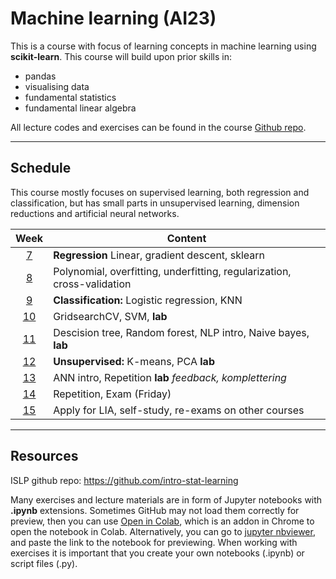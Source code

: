 # Machine learning (AI23)

This is a course with focus of learning concepts in machine learning using **scikit-learn**. This course will build upon prior skills in:

- pandas
- visualising data
- fundamental statistics
- fundamental linear algebra

All lecture codes and exercises can be found in the course [Github repo][ghr].

[ghr]: https://github.com/pr0fez/Machine-learning-AI23

---

## Schedule

This course mostly focuses on supervised learning, both regression and classification, but has small parts in unsupervised learning, dimension reductions and artificial neural networks.

|   Week   | Content                                                                 |
| :------: | ----------------------------------------------------------------------- |
| [7][w1]  | **Regression** Linear, gradient descent, sklearn                        |
| [8][w2]  | Polynomial, overfitting, underfitting, regularization, cross-validation |
| [9][w3]  | **Classification:** Logistic regression, KNN                            |
| [10][w4] | GridsearchCV, SVM, **lab**                                             |
| [11][w5] | Descision tree, Random forest, NLP intro, Naive bayes, **lab**         |
| [12][w6] | **Unsupervised:** K-means, PCA **lab**                                 |
| [13][w7] | ANN intro, Repetition **lab** *feedback, komplettering*                 |
| [14][w8] | Repetition, Exam (Friday)                                              |
| [15][w9] | Apply for LIA, self-study, re-exams on other courses                    |

[w1]: https://github.com/pr0fez/Machine-learning-AI23/blob/main/Resources/week1.md
[w2]: https://github.com/pr0fez/Machine-learning-AI23/blob/main/Resources/week2.md
[w3]: https://github.com/pr0fez/Machine-learning-AI23/blob/main/Resources/week3.md
[w4]: https://github.com/pr0fez/Machine-learning-AI23/blob/main/Resources/week4.md
[w5]: https://github.com/pr0fez/Machine-learning-AI23/blob/main/Resources/week5.md
[w6]: https://github.com/pr0fez/Machine-learning-AI23/blob/main/Resources/week6.md
[w7]: https://github.com/pr0fez/Machine-learning-AI23/blob/main/Resources/week7.md
[w8]: https://github.com/pr0fez/Machine-learning-AI23/blob/main/Resources/week8.md
[w9]: https://github.com/pr0fez/Machine-learning-AI23/blob/main/Resources/week9.md

---

## Resources

ISLP github repo:
https://github.com/intro-stat-learning

Many exercises and lecture materials are in form of Jupyter notebooks with **.ipynb** extensions. Sometimes GitHub may not load them correctly for preview, then you can use [Open in Colab][colab_addon], which is an addon in Chrome to open the notebook in Colab. Alternatively, you can go to [jupyter nbviewer][nbviewer], and paste the link to the notebook for previewing. When working with exercises it is important that you create your own notebooks (.ipynb) or script files (.py).

[nbviewer]: https://nbviewer.jupyter.org/
[colab_addon]: https://chrome.google.com/webstore/detail/open-in-colab/iogfkhleblhcpcekbiedikdehleodpjo?hl=sv
